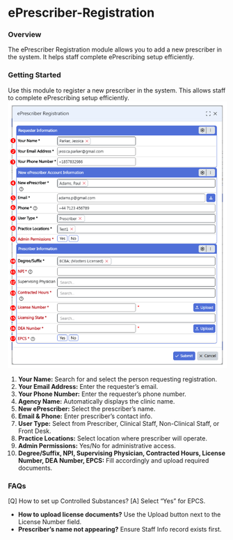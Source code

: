 # ePrescriber-Registration
### Overview
The ePrescriber Registration module allows you to add a new prescriber in the system. It helps staff complete ePrescribing setup efficiently.
### Getting Started
Use this module to register a new prescriber in the system. This allows staff to complete ePrescribing setup efficiently.
![ePrescriber Form](./article_eprescriber_registration_overview_1.png)
1. **Your Name:** Search for and select the person requesting registration.  
2. **Your Email Address:** Enter the requester’s email.  
3. **Your Phone Number:** Enter the requester’s phone number.  
4. **Agency Name:** Automatically displays the clinic name.  
5. **New ePrescriber:** Select the prescriber’s name.  
6. **Email & Phone:** Enter prescriber’s contact info.  
7. **User Type:** Select from Prescriber, Clinical Staff, Non-Clinical Staff, or Front Desk.  
8. **Practice Locations:** Select location where prescriber will operate.  
9. **Admin Permissions:** Yes/No for administrative access.  
10. **Degree/Suffix, NPI, Supervising Physician, Contracted Hours, License Number, DEA Number, EPCS:** Fill accordingly and upload required documents.
 ### FAQs
[Q] How to set up Controlled Substances?
[A] Select “Yes” for EPCS.  
- **How to upload license documents?** Use the Upload button next to the License Number field.  
- **Prescriber’s name not appearing?** Ensure Staff Info record exists first.     
